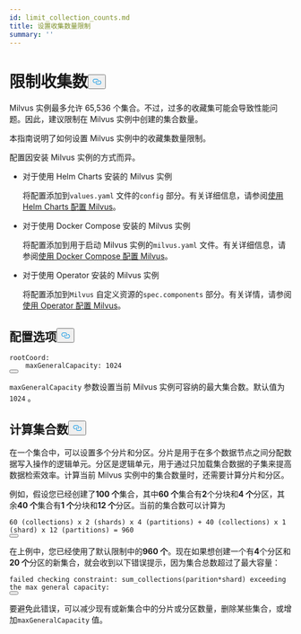 ```yaml
---
id: limit_collection_counts.md
title: 设置收集数量限制
summary: ''
---
```

<h1 id="Limit-Collection-Counts" class="common-anchor-header">限制收集数<button data-href="#Limit-Collection-Counts" class="anchor-icon" translate="no">
      <svg translate="no"
        aria-hidden="true"
        focusable="false"
        height="20"
        version="1.1"
        viewBox="0 0 16 16"
        width="16"
      >
        <path
          fill="#0092E4"
          fill-rule="evenodd"
          d="M4 9h1v1H4c-1.5 0-3-1.69-3-3.5S2.55 3 4 3h4c1.45 0 3 1.69 3 3.5 0 1.41-.91 2.72-2 3.25V8.59c.58-.45 1-1.27 1-2.09C10 5.22 8.98 4 8 4H4c-.98 0-2 1.22-2 2.5S3 9 4 9zm9-3h-1v1h1c1 0 2 1.22 2 2.5S13.98 12 13 12H9c-.98 0-2-1.22-2-2.5 0-.83.42-1.64 1-2.09V6.25c-1.09.53-2 1.84-2 3.25C6 11.31 7.55 13 9 13h4c1.45 0 3-1.69 3-3.5S14.5 6 13 6z"
        ></path>
      </svg>
    </button></h1><p>Milvus 实例最多允许 65,536 个集合。不过，过多的收藏集可能会导致性能问题。因此，建议限制在 Milvus 实例中创建的集合数量。</p>
<p>本指南说明了如何设置 Milvus 实例中的收藏集数量限制。</p>
<p>配置因安装 Milvus 实例的方式而异。</p>
<ul>
<li><p>对于使用 Helm Charts 安装的 Milvus 实例</p>
<p>将配置添加到<code translate="no">values.yaml</code> 文件的<code translate="no">config</code> 部分。有关详细信息，请参阅<a href="/docs/zh/configure-helm.md">使用 Helm Charts 配置 Milvus</a>。</p></li>
<li><p>对于使用 Docker Compose 安装的 Milvus 实例</p>
<p>将配置添加到用于启动 Milvus 实例的<code translate="no">milvus.yaml</code> 文件。有关详细信息，请参阅<a href="/docs/zh/configure-docker.md">使用 Docker Compose 配置 Milvus</a>。</p></li>
<li><p>对于使用 Operator 安装的 Milvus 实例</p>
<p>将配置添加到<code translate="no">Milvus</code> 自定义资源的<code translate="no">spec.components</code> 部分。有关详情，请参阅<a href="/docs/zh/configure_operator.md">使用 Operator 配置 Milvus</a>。</p></li>
</ul>
<h2 id="Configuration-options" class="common-anchor-header">配置选项<button data-href="#Configuration-options" class="anchor-icon" translate="no">
      <svg translate="no"
        aria-hidden="true"
        focusable="false"
        height="20"
        version="1.1"
        viewBox="0 0 16 16"
        width="16"
      >
        <path
          fill="#0092E4"
          fill-rule="evenodd"
          d="M4 9h1v1H4c-1.5 0-3-1.69-3-3.5S2.55 3 4 3h4c1.45 0 3 1.69 3 3.5 0 1.41-.91 2.72-2 3.25V8.59c.58-.45 1-1.27 1-2.09C10 5.22 8.98 4 8 4H4c-.98 0-2 1.22-2 2.5S3 9 4 9zm9-3h-1v1h1c1 0 2 1.22 2 2.5S13.98 12 13 12H9c-.98 0-2-1.22-2-2.5 0-.83.42-1.64 1-2.09V6.25c-1.09.53-2 1.84-2 3.25C6 11.31 7.55 13 9 13h4c1.45 0 3-1.69 3-3.5S14.5 6 13 6z"
        ></path>
      </svg>
    </button></h2><pre><code translate="no" class="language-yaml">rootCoord:
    maxGeneralCapacity: 1024
<button class="copy-code-btn"></button></code></pre>
<p><code translate="no">maxGeneralCapacity</code> 参数设置当前 Milvus 实例可容纳的最大集合数。默认值为<code translate="no">1024</code> 。</p>
<h2 id="Calculating-the-number-of-collections" class="common-anchor-header">计算集合数<button data-href="#Calculating-the-number-of-collections" class="anchor-icon" translate="no">
      <svg translate="no"
        aria-hidden="true"
        focusable="false"
        height="20"
        version="1.1"
        viewBox="0 0 16 16"
        width="16"
      >
        <path
          fill="#0092E4"
          fill-rule="evenodd"
          d="M4 9h1v1H4c-1.5 0-3-1.69-3-3.5S2.55 3 4 3h4c1.45 0 3 1.69 3 3.5 0 1.41-.91 2.72-2 3.25V8.59c.58-.45 1-1.27 1-2.09C10 5.22 8.98 4 8 4H4c-.98 0-2 1.22-2 2.5S3 9 4 9zm9-3h-1v1h1c1 0 2 1.22 2 2.5S13.98 12 13 12H9c-.98 0-2-1.22-2-2.5 0-.83.42-1.64 1-2.09V6.25c-1.09.53-2 1.84-2 3.25C6 11.31 7.55 13 9 13h4c1.45 0 3-1.69 3-3.5S14.5 6 13 6z"
        ></path>
      </svg>
    </button></h2><p>在一个集合中，可以设置多个分片和分区。分片是用于在多个数据节点之间分配数据写入操作的逻辑单元。分区是逻辑单元，用于通过只加载集合数据的子集来提高数据检索效率。计算当前 Milvus 实例中的集合数量时，还需要计算分片和分区。</p>
<p>例如，假设您已经创建了<strong>100 个</strong>集合，其中<strong>60 个</strong>集合有<strong>2</strong>个分块和<strong>4 个</strong>分区，其余<strong>40 个</strong>集合有<strong>1 个</strong>分块和<strong>12 个</strong>分区。当前的集合数可以计算为</p>
<pre><code translate="no">60 (collections) x 2 (shards) x 4 (partitions) + 40 (collections) x 1 (shard) x 12 (partitions) = 960
<button class="copy-code-btn"></button></code></pre>
<p>在上例中，您已经使用了默认限制中的<strong>960 个</strong>。现在如果想创建一个有<strong>4</strong>个分区和<strong>20 个</strong>分区的新集合，就会收到以下错误提示，因为集合总数超过了最大容量：</p>
<pre><code translate="no" class="language-shell">failed checking constraint: sum_collections(parition*shard) exceeding the <span class="hljs-built_in">max</span> general capacity:
<button class="copy-code-btn"></button></code></pre>
<p>要避免此错误，可以减少现有或新集合中的分片或分区数量，删除某些集合，或增加<code translate="no">maxGeneralCapacity</code> 值。</p>
